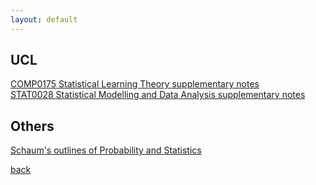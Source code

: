 ```yaml
---
layout: default
---
```

## UCL
[COMP0175 Statistical Learning Theory supplementary notes](./0175.md)<br>
[STAT0028 Statistical Modelling and Data Analysis supplementary notes](./0028.md)<br>

## Others
[Schaum's outlines of Probability and Statistics](./schaums.md)

[back](../)
